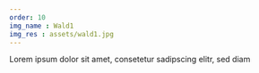 ```yaml
---
order: 10
img_name : Wald1
img_res : assets/wald1.jpg
---
```

Lorem ipsum dolor sit amet, consetetur sadipscing elitr, sed diam